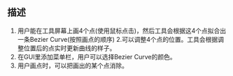 ## 描述
1. 用户能在工具屏幕上画4个点(使用鼠标点击)，然后工具会根据这4个点拟合出一条Bezier Curve(按照画点的顺序)   2.可以调整4个点的位置。工具会根据调整位置后的点实时更新曲线的样子。  
2. 在GUI里添加菜单栏，用户可以选择Bezier Curve的颜色。 
3. 用户画点时，可以把画出的某个点消除。